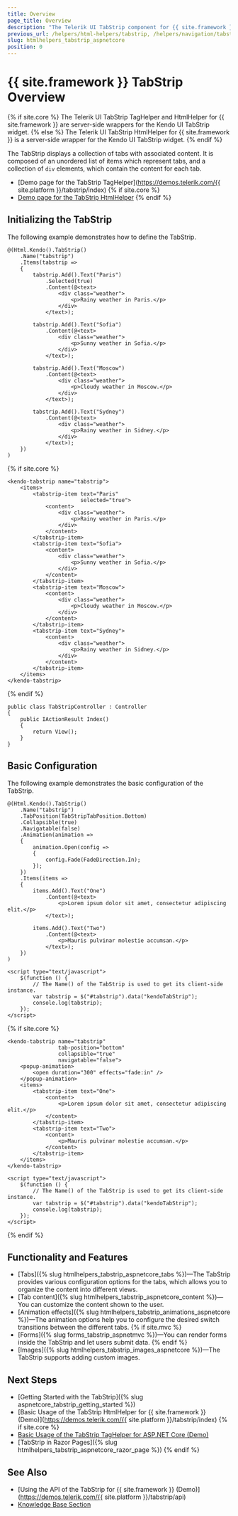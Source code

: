 ```yaml
---
title: Overview
page_title: Overview
description: "The Telerik UI TabStrip component for {{ site.framework }} enables users to categorize content in different views for tidier visualization."
previous_url: /helpers/html-helpers/tabstrip, /helpers/navigation/tabstrip/overview
slug: htmlhelpers_tabstrip_aspnetcore
position: 0
---
```


# {{ site.framework }} TabStrip Overview
{% if site.core %}
The Telerik UI TabStrip TagHelper and HtmlHelper for {{ site.framework }} are server-side wrappers for the Kendo UI TabStrip widget.
{% else %}
The Telerik UI TabStrip HtmlHelper for {{ site.framework }} is a server-side wrapper for the Kendo UI TabStrip widget.
{% endif %}

The TabStrip displays a collection of tabs with associated content. It is composed of an unordered list of items which represent tabs, and a collection of `div` elements, which contain the content for each tab.

* [Demo page for the TabStrip TagHelper](https://demos.telerik.com/{{ site.platform }}/tabstrip/index)
{% if site.core %}
* [Demo page for the TabStrip HtmlHelper](https://demos.telerik.com/aspnet-core/tabstrip/tag-helper)
{% endif %}

## Initializing the TabStrip

The following example demonstrates how to define the TabStrip.

```HtmlHelper
@(Html.Kendo().TabStrip()
    .Name("tabstrip")
    .Items(tabstrip =>
    {
        tabstrip.Add().Text("Paris")
            .Selected(true)
            .Content(@<text>
                <div class="weather">
                    <p>Rainy weather in Paris.</p>
                </div>
            </text>);

        tabstrip.Add().Text("Sofia")
            .Content(@<text>
                <div class="weather">
                    <p>Sunny weather in Sofia.</p>
                </div>
            </text>);

        tabstrip.Add().Text("Moscow")
            .Content(@<text>
                <div class="weather">
                    <p>Cloudy weather in Moscow.</p>
                </div>
            </text>);

        tabstrip.Add().Text("Sydney")
            .Content(@<text>
                <div class="weather">
                    <p>Rainy weather in Sidney.</p>
                </div>
            </text>);
    })
)
```
{% if site.core %}
```TagHelper
<kendo-tabstrip name="tabstrip">
    <items>
        <tabstrip-item text="Paris"
                       selected="true">
            <content>
                <div class="weather">
                    <p>Rainy weather in Paris.</p>
                </div>
            </content>
        </tabstrip-item>
        <tabstrip-item text="Sofia">
            <content>
                <div class="weather">
                    <p>Sunny weather in Sofia.</p>
                </div>
            </content>
        </tabstrip-item>
        <tabstrip-item text="Moscow">
            <content>
                <div class="weather">
                    <p>Cloudy weather in Moscow.</p>
                </div>
            </content>
        </tabstrip-item>
        <tabstrip-item text="Sydney">
            <content>
                <div class="weather">
                    <p>Rainy weather in Sidney.</p>
                </div>
            </content>
        </tabstrip-item>
    </items>
</kendo-tabstrip>
```
{% endif %}
```Controller
public class TabStripController : Controller
{
    public IActionResult Index()
    {
        return View();
    }
}
```

## Basic Configuration

The following example demonstrates the basic configuration of the TabStrip.

```HtmlHelper
@(Html.Kendo().TabStrip()
    .Name("tabstrip")
    .TabPosition(TabStripTabPosition.Bottom)
    .Collapsible(true)
    .Navigatable(false)
    .Animation(animation =>
    {
        animation.Open(config =>
        {
            config.Fade(FadeDirection.In);
        });
    })
    .Items(items =>
    {
        items.Add().Text("One")
            .Content(@<text>
                <p>Lorem ipsum dolor sit amet, consectetur adipiscing elit.</p>
            </text>);

        items.Add().Text("Two")
            .Content(@<text>
                <p>Mauris pulvinar molestie accumsan.</p>
            </text>);
    })
)

<script type="text/javascript">
    $(function () {
        // The Name() of the TabStrip is used to get its client-side instance.
        var tabstrip = $("#tabstrip").data("kendoTabStrip");
        console.log(tabstrip);
    });
</script>
```
{% if site.core %}
```TagHelper
<kendo-tabstrip name="tabstrip"
                tab-position="bottom"
                collapsible="true"
                navigatable="false">
    <popup-animation>
        <open duration="300" effects="fade:in" />
    </popup-animation>
    <items>
        <tabstrip-item text="One">
            <content>
                <p>Lorem ipsum dolor sit amet, consectetur adipiscing elit.</p>
            </content>
        </tabstrip-item>
        <tabstrip-item text="Two">
            <content>
                <p>Mauris pulvinar molestie accumsan.</p>
            </content>
        </tabstrip-item>
    </items>
</kendo-tabstrip>

<script type="text/javascript">
    $(function () {
        // The Name() of the TabStrip is used to get its client-side instance.
        var tabstrip = $("#tabstrip").data("kendoTabStrip");
        console.log(tabstrip);
    });
</script>
```
{% endif %}

## Functionality and Features

* [Tabs]({% slug htmlhelpers_tabstrip_aspnetcore_tabs %})—The TabStrip provides various configuration options for the tabs, which allows you to organize the content into different views.
* [Tab content]({% slug htmlhelpers_tabstrip_aspnetcore_content %})—You can customize the content shown to the user.
* [Animation effects]({% slug htmlhelpers_tabstrip_animations_aspnetcore %})—The animation options help you to configure the desired switch transitions between the different tabs.
{% if site.mvc %}
* [Forms]({% slug forms_tabstrip_aspnetmvc %})—You can render forms inside the TabStrip and let users submit data.
{% endif %}
* [Images]({% slug htmlhelpers_tabstrip_images_aspnetcore %})—The TabStrip supports adding custom images.

## Next Steps

* [Getting Started with the TabStrip]({% slug aspnetcore_tabstrip_getting_started %})
* [Basic Usage of the TabStrip HtmlHelper for {{ site.framework }} (Demo)](https://demos.telerik.com/{{ site.platform }}/tabstrip/index)
{% if site.core %}
* [Basic Usage of the TabStrip TagHelper for ASP.NET Core (Demo)](https://demos.telerik.com/aspnet-core/tabstrip/tag-helper)
* [TabStrip in Razor Pages]({% slug htmlhelpers_tabstrip_aspnetcore_razor_page %})
{% endif %}

## See Also

* [Using the API of the TabStrip for {{ site.framework }} (Demo)](https://demos.telerik.com/{{ site.platform }}/tabstrip/api)
* [Knowledge Base Section](/knowledge-base)

